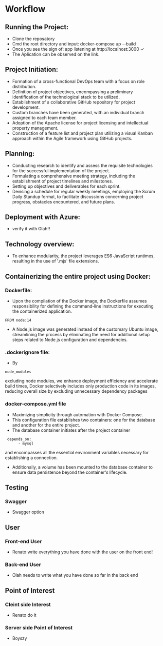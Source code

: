 # Workflow

## Running the Project:

* Clone the reposatory
* Cmd the root directory and input: docker-compose up --build
* Once you see the sign of: app listening at http://localhost:3000 ✓
* The Aplication can be observed on the link. 


## Project  Initiation:

* Formation of a cross-functional DevOps team with a focus on role distribution.
* Definition of project objectives, encompassing a preliminary identification of the technological stack to be utilized.
* Establishment of a collaborative GitHub repository for project development.
* Custom branches have been generated, with an individual branch assigned to each team member.
* Adoption of the Apache license for project licensing and intellectual property management.
* Construction of a feature list and project plan utilizing a visual Kanban approach within the Agile framework using GitHub projects.

## Planning: 

* Conducting research to identify and assess the requisite technologies for the successful implementation of the project.
* Formulating a comprehensive meeting strategy, including the establishment of project timelines and milestones.
* Setting up objectives and deliverables for each sprint.
* Devising a schedule for regular weekly meetings, employing the Scrum Daily Standup format, to facilitate discussions concerning project progress, obstacles encountered, and future plans.


## Deployment with Azure: 

* verify it with Olah!!


## Technology overview:

* To enhance modularity, the project leverages ES6 JavaScript runtimes, resulting in the use of '.mjs' file extensions.

## Containerizing the entire project using Docker:

### Dockerfile: 
* Upon the compilation of the Docker image, the Dockerfile assumes responsibility for defining the command-line instructions for executing the containerized application.
```
FROM node:14
```
* A Node.js image was generated instead of the customary Ubuntu image, streamlining the process by eliminating the need for additional setup steps related to Node.js configuration and dependencies.

### .dockerignore file: 

* By 
```
node_modules
```
excluding node modules, we enhance deployment efficiency and accelerate build times, Docker selectively includes only production code in its images, reducing overall size by excluding unnecessary dependency packages

### docker-compose.yml file

* Maximizing simplicity through automation with Docker Compose.
* This configuration file establishes two containers: one for the database and another for the entire project.
* The database container initiates after the project container 
```
 depends_on:
      - mysql
```
and encompasses all the essential environment variables necessary for establishing a connection.
* Additionally, a volume has been mounted to the database container to ensure data persistence beyond the container's lifecycle.

## Testing

### Swagger

* Swagger option 



## User

### Front-end User

* Renato write everything you have done with the user on the front end! 

### Back-end User

* Olah needs to write what you have done so far in the back end


## Point of Interest 

### Cleint side Interest

* Renato do it 

### Server side Point of Interest

* Boyszy



